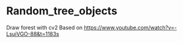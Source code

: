 # Random_tree_objects
Draw forest with cv2
Based on https://www.youtube.com/watch?v=-LsuiVGO-88&t=1183s
